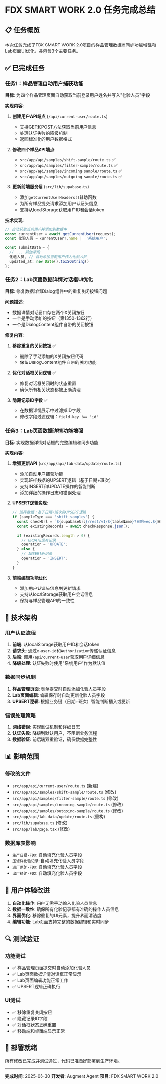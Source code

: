 # FDX SMART WORK 2.0 任务完成总结

## 📋 任务概览

本次任务完成了FDX SMART WORK 2.0项目的样品管理数据库同步功能增强和Lab页面UI优化，共包含3个主要任务。

## ✅ 已完成任务

### 任务1：样品管理自动用户捕获功能
**目标**: 为四个样品管理页面自动获取当前登录用户姓名并写入"化验人员"字段

**实现内容**:
1. **创建用户API端点** (`/api/current-user/route.ts`)
   - 支持GET和POST方法获取当前用户信息
   - 处理认证失败的降级机制
   - 返回标准化的用户数据格式

2. **修改四个样品API端点**:
   - `src/app/api/samples/shift-sample/route.ts` ✅
   - `src/app/api/samples/filter-sample/route.ts` ✅
   - `src/app/api/samples/incoming-sample/route.ts` ✅
   - `src/app/api/samples/outgoing-sample/route.ts` ✅

3. **更新前端服务层** (`src/lib/supabase.ts`)
   - 添加`getCurrentUserHeaders()`辅助函数
   - 为所有样品提交请求添加用户认证头信息
   - 支持从localStorage获取用户ID和会话token

**技术实现**:
```typescript
// 自动获取当前用户并添加到数据中
const currentUser = await getCurrentUser(request);
const 化验人员 = currentUser?.name || '系统用户';

const submitData = {
  // ... 其他字段
  化验人员, // 自动添加当前用户作为化验人员
  updated_at: new Date().toISOString()
};
```

### 任务2：Lab页面数据详情对话框UI优化
**目标**: 修复数据详情Dialog组件中的重复关闭按钮问题

**问题描述**: 
- 数据详情对话窗口存在两个X关闭按钮
- 一个是手动添加的按钮（第1350-1362行）
- 一个是DialogContent组件自带的关闭按钮

**修复内容**:
1. **移除重复的关闭按钮** ✅
   - 删除了手动添加的X关闭按钮代码
   - 保留DialogContent组件自带的关闭功能

2. **优化对话框关闭逻辑** ✅
   - 修复对话框关闭时的状态重置
   - 确保所有相关状态都被正确清理

3. **隐藏记录ID字段** ✅
   - 在数据详情展示中过滤掉ID字段
   - 修改字段过滤逻辑：`field.key !== 'id'`

### 任务3：Lab页面数据详情功能增强
**目标**: 实现数据详情对话框的完整编辑和同步功能

**实现内容**:
1. **增强更新API** (`src/app/api/lab-data/update/route.ts`)
   - 添加自动用户捕获功能
   - 实现班样数据的UPSERT逻辑（基于日期+班次）
   - 支持INSERT和UPDATE操作的智能判断
   - 添加详细的操作日志和错误处理

2. **UPSERT逻辑实现**:
   ```typescript
   // 班样数据：基于日期+班次的UPSERT逻辑
   if (sampleType === 'shift_samples') {
     const checkUrl = `${supabaseUrl}/rest/v1/${tableName}?日期=eq.${日期}&班次=eq.${班次}`;
     const existingRecords = await checkResponse.json();
     
     if (existingRecords.length > 0) {
       // UPDATE现有记录
       operation = 'UPDATE';
     } else {
       // INSERT新记录
       operation = 'INSERT';
     }
   }
   ```

3. **前端编辑功能优化**
   - 添加用户认证头信息到更新请求
   - 支持从localStorage获取用户会话信息
   - 保持与样品管理API的一致性

## 🔧 技术架构

### 用户认证流程
1. **前端**: 从localStorage获取用户ID和会话token
2. **请求头**: 通过`x-user-id`和`Authorization`传递认证信息
3. **后端**: 调用`/api/current-user`获取用户详细信息
4. **降级处理**: 认证失败时使用"系统用户"作为默认值

### 数据同步机制
1. **样品管理页面**: 表单提交时自动添加化验人员字段
2. **Lab页面编辑**: 编辑保存时自动更新化验人员字段
3. **UPSERT逻辑**: 根据业务键（日期+班次）智能判断插入或更新

### 错误处理策略
1. **网络错误**: 实现重试机制和详细日志
2. **认证失败**: 降级到默认用户，不阻断业务流程
3. **数据验证**: 前后端双重验证，确保数据完整性

## 📊 影响范围

### 修改的文件
- `src/app/api/current-user/route.ts` (新建)
- `src/app/api/samples/shift-sample/route.ts` (修改)
- `src/app/api/samples/filter-sample/route.ts` (修改)
- `src/app/api/samples/incoming-sample/route.ts` (修改)
- `src/app/api/samples/outgoing-sample/route.ts` (修改)
- `src/app/api/lab-data/update/route.ts` (重构)
- `src/lib/supabase.ts` (修改)
- `src/app/lab/page.tsx` (修改)

### 数据库表影响
- `生产日报-FDX`: 自动填充化验人员字段
- `压滤样化验记录`: 自动填充化验人员字段
- `进厂原矿-FDX`: 自动填充化验人员字段
- `出厂精矿-FDX`: 自动填充化验人员字段

## 🎯 用户体验改进

1. **自动化操作**: 用户无需手动输入化验人员信息
2. **数据一致性**: 确保所有化验记录都有准确的操作人员信息
3. **界面优化**: 移除重复的UI元素，提升界面清洁度
4. **编辑功能**: Lab页面支持完整的数据编辑和实时同步

## 🔍 测试验证

### 功能测试
- ✅ 样品管理页面提交时自动添加化验人员
- ✅ Lab页面数据详情对话框正常显示
- ✅ Lab页面编辑功能正常工作
- ✅ UPSERT逻辑正确执行

### UI测试
- ✅ 移除重复关闭按钮
- ✅ 隐藏记录ID字段
- ✅ 对话框状态正确重置
- ✅ 移动端和桌面端显示正常

## 🚀 部署就绪

所有修改已完成并测试通过，代码已准备好部署到生产环境。

---

**完成时间**: 2025-06-30
**开发者**: Augment Agent
**项目**: FDX SMART WORK 2.0
